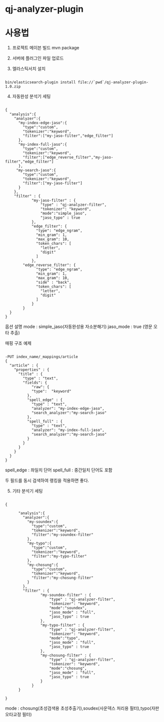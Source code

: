 # qj-analyzer-plugin



# 사용법

1) 프로젝트 메이븐 빌드
mvn package

2) 서버에 플러그인 파일 업로드


3) 엘라스틱서치 설치
<pre><code>
bin/elasticsearch-plugin install file://`pwd`/qj-analyzer-plugin-1.0.zip
</code></pre>

4) 자동완성 분석기 세팅
<pre><code>
{
  "analysis":{
    "analyzer":{
      "my-index-edge-jaso":{
        "type":"custom",
        "tokenizer":"keyword",
        "filter":["my-jaso-filter","edge_filter"]
      },
      "my-index-full-jaso":{
        "type":"custom",
        "tokenizer":"keyword",
        "filter":["edge_reverse_filter","my-jaso-filter","edge_filter"]
      },
     "my-search-jaso":{
        "type":"custom",
        "tokenizer":"keyword",
        "filter":["my-jaso-filter"]
      }
    },
    "filter" : {
            "my-jaso-filter" : {
                "type" : "qj-analyzer-filter",
                "tokenizer": "keyword",
                "mode":"simple_jaso",
                "jaso_typo" : true
            },
            "edge_filter": {
              "type": "edge_ngram",
              "min_gram": 1,
              "max_gram": 10,
              "token_chars": [
                "letter",
                "digit"
              ]
            },
        "edge_reverse_filter": {
              "type": "edge_ngram",
              "min_gram": 1,
              "max_gram": 10,
              "side" : "back",
              "token_chars": [
                "letter",
                "digit"
              ]
            }
        }
  }
}
</code></pre>


옵션 설명
mode : simple_jaso(자동완성용 자소분해기)
jaso_mode : true (영문 오타 추출)


매핑 구조 예제

<pre><code>
-PUT index_name/_mappings/article
{
  "article" : {
    "properties" : {
      "title" : {
        "type" : "text",
        "fields": {
            "raw": {
            "type":  "keyword"
          },
          "spell_edge" : {
            "type" : "text",
            "analyzer": "my-index-edge-jaso",
            "search_analyzer":"my-search-jaso"
          },
          "spell_full" : {
            "type" : "text",
            "analyzer": "my-index-full-jaso",
            "search_analyzer":"my-search-jaso"
          }
        }
      }
    }
  }
}
</code></pre>

spell_edge  : 좌일치 단어
spell_full  : 중간일치 단어도 포함

두 필드를 동시 검색하여 랭킹을 적용하면 좋다.



5) 기타 분석기 세팅
<pre><code>
{

      "analysis":{
        "analyzer":{
          "my-soundex":{
            "type":"custom",
            "tokenizer":"keyword",
            "filter":"my-soundex-filter"
          },
          "my-typo":{
            "type":"custom",
            "tokenizer":"keyword",
            "filter":"my-typo-filter"
          },
          "my-chosung":{
            "type":"custom",
            "tokenizer":"keyword",
            "filter":"my-chosung-filter"
          }
        },
        "filter" : {
                "my-soundex-filter" : {
                    "type" : "qj-analyzer-filter",
                    "tokenizer": "keyword",
                    "mode":"soundex",
                    "jaso_mode" : "full",
                    "jaso_typo" : true
                },
                "my-typo-filter" : {
                    "type" : "qj-analyzer-filter",
                    "tokenizer": "keyword",
                    "mode":"typo",
                    "jaso_mode" : "full",
                    "jaso_typo" : true
                },
                "my-chosung-filter" : {
                    "type" : "qj-analyzer-filter",
                    "tokenizer": "keyword",
                    "mode":"chosung",
                    "jaso_mode" : "full",
                    "jaso_typo" : true
                }
            }
      }

}
</code></pre>

mode : chosung(초성검색용 초성추출기),soudex(사운덱스 처리용 필터),typo(자판 오타교정 필터)


   
